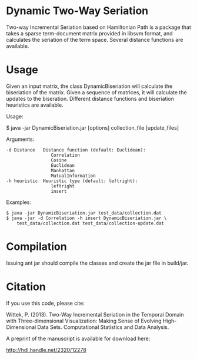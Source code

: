 Dynamic Two-Way Seriation
==
Two-way Incremental Seriation based on Hamiltonian Path is a package that takes a sparse term-document matrix provided in libsvm format, and calculates the seriation of the term space. Several distance functions are available. 

Usage
==
Given an input matrix, the class DynamicBiseriation will calculate the biseriation of the matrix. Given a sequence of matrices, it will calculate the updates to the biseration. Different distance functions and biseriation heuristics are available.

Usage:

   $ java -jar DynamicBiseriation.jar [options] collection_file [update_files]

Arguments:

    -d Distance   Distance function (default: Euclidean):
                     Correlation
                     Cosine
                     Euclidean
                     Manhattan
                     MutualInformation
    -h heuristic  Heuristic type (default: leftright):
                     leftright
                     insert

Examples:

    $ java -jar DynamicBiseriation.jar test_data/collection.dat
    $ java -jar -d Correlation -h insert DynamicBiseriation.jar \
        test_data/collection.dat test_data/collection-update.dat

Compilation
==
Issuing ant jar should compile the classes and create the jar file in build/jar.

Citation
==
If you use this code, please cite: 

Wittek, P. (2013). Two-Way Incremental Seriation in the Temporal Domain with Three-dimensional Visualization: Making Sense of Evolving High-Dimensional Data Sets. Computational Statistics and Data Analysis.

A preprint of the manuscript is available for download here:

http://hdl.handle.net/2320/12278

